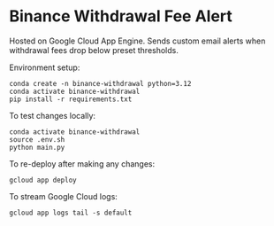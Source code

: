 # Binance Withdrawal Fee Alert

Hosted on Google Cloud App Engine. Sends custom email alerts when withdrawal fees drop below preset thresholds.

Environment setup:
```
conda create -n binance-withdrawal python=3.12
conda activate binance-withdrawal
pip install -r requirements.txt
```

To test changes locally:
```
conda activate binance-withdrawal
source .env.sh
python main.py
```

To re-deploy after making any changes:

```
gcloud app deploy
```

To stream Google Cloud logs:
```
gcloud app logs tail -s default
```
